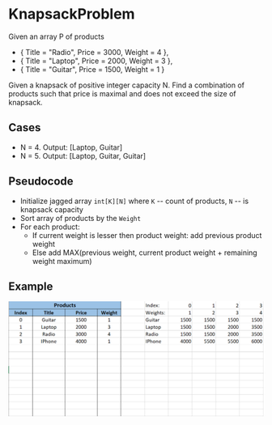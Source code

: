 # KnapsackProblem

Given an array P of products

- { Title = "Radio", Price = 3000, Weight = 4 },
- { Title = "Laptop", Price = 2000, Weight = 3 },
- { Title = "Guitar", Price = 1500, Weight = 1 }

Given a knapsack of positive integer capacity N. Find a combination of products such that price is maximal and does not
exceed the size of knapsack.

## Cases

- N = 4. Output: [Laptop, Guitar]
- N = 5. Output: [Laptop, Guitar, Guitar]

## Pseudocode

- Initialize jagged array `int[K][N]` where `K` -- count of products, `N` -- is knapsack capacity
- Sort array of products by the `Weight`
- For each product:
    - If current weight is lesser then product weight: add previous product weight
    - Else add MAX(previous weight, current product weight + remaining weight maximum)

## Example
![img.png](img.png)
